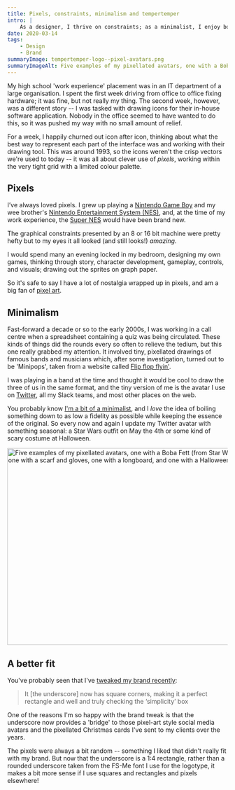 ```yaml
---
title: Pixels, constraints, minimalism and tempertemper
intro: |
    As a designer, I thrive on constraints; as a minimalist, I enjoy boiling something down to its essence. Happily, my brand now allows room for pixel art.
date: 2020-03-14
tags:
    - Design
    - Brand
summaryImage: tempertemper-logo--pixel-avatars.png
summaryImageAlt: Five examples of my pixellated avatars, one with a Boba Fett (from Star Wars) helmet, one with a Christmas jumper, one with a scarf and gloves, one with a longboard, and one with a Halloween wolfman costume.
---
```


My high school 'work experience' placement was in an IT department of a large organisation. I spent the first week driving from office to office fixing hardware; it was fine, but not really my thing. The second week, however, was a different story -- I was tasked with drawing icons for their in-house software application. Nobody in the office seemed to have wanted to do this, so it was pushed my way with no small amount of relief.

For a week, I happily churned out icon after icon, thinking about what the best way to represent each part of the interface was and working with their drawing tool. This was around 1993, so the icons weren't the crisp vectors we're used to today -- it was all about clever use of *pixels*, working within the very tight grid with a limited colour palette.


## Pixels

I’ve always loved pixels. I grew up playing a [Nintendo Game Boy](https://en.wikipedia.org/wiki/Game_Boy) and my wee brother's [Nintendo Entertainment System (NES)](https://en.wikipedia.org/wiki/Nintendo_Entertainment_System), and, at the time of my work experience, the [Super NES](https://en.wikipedia.org/wiki/Super_Nintendo_Entertainment_System) would have been brand new.

The graphical constraints presented by an 8 or 16 bit machine were pretty hefty but to my eyes it all looked (and still looks!) *amazing*.

I would spend many an evening locked in my bedroom, designing my own games, thinking through story, character development, gameplay, controls, and visuals; drawing out the sprites on graph paper.

So it's safe to say I have a lot of nostalgia wrapped up in pixels, and am a big fan of [pixel art](https://en.wikipedia.org/wiki/Pixel_art).


## Minimalism

Fast-forward a decade or so to the early 2000s, I was working in a call centre when a spreadsheet containing a quiz was being circulated. These kinds of things did the rounds every so often to relieve the tedium, but this one really grabbed my attention. It involved tiny, pixellated drawings of famous bands and musicians which, after some investigation, turned out to be 'Minipops', taken from a website called [Flip flop flyin'](//www.flipflopflyin.com/minipops/index.html).

I was playing in a band at the time and thought it would be cool to draw the three of us in the same format, and the tiny version of me is the avatar I use on [Twitter](https://twitter.com/tempertemper), all my Slack teams, and most other places on the web.

You probably know [I'm a bit of a minimalist](/blog/minimalism-and-progressive-enhancement), and I *love* the idea of boiling something down to as low a fidelity as possible while keeping the essence of the original. So every now and again I update my Twitter avatar with something seasonal: a Star Wars outfit on May the 4th or some kind of scary costume at Halloween.

<picture>
    <source srcset="/assets/img/blog/tempertemper-logo--pixel-avatars.avif" type="image/avif" />
    <source srcset="/assets/img/blog/tempertemper-logo--pixel-avatars.webp" type="image/webp" />
    <img src="/assets/img/blog/tempertemper-logo--pixel-avatars.png" alt="Five examples of my pixellated avatars, one with a Boba Fett (from Star Wars) helmet, one with a Christmas jumper, one with a scarf and gloves, one with a longboard, and one with a Halloween wolfman costume" width="800" height="450" loading="lazy" decoding="async" />
</picture>


## A better fit

You've probably seen that I've [tweaked my brand recently](/blog/the-simplest-solutions-are-usually-the-best):

> It [the underscore] now has square corners, making it a perfect rectangle and well and truly checking the ‘simplicity’ box

One of the reasons I'm so happy with the brand tweak is that the underscore now provides a 'bridge' to those pixel-art style social media avatars and the pixellated Christmas cards I've sent to my clients over the years.

The pixels were always a bit random -- something I liked that didn't really fit with my brand. But now that the underscore is a 1:4 rectangle, rather than a rounded underscore taken from the FS-Me font I use for the logotype, it makes a bit more sense if I use squares and rectangles and pixels elsewhere!
